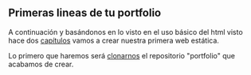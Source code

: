 ## Primeras lineas de tu portfolio

A continuación y basándonos en lo visto en el uso básico del html visto hace dos [capítulos](./basichtml.md)
vamos a crear nuestra primera web estática.

Lo primero que haremos será [clonarnos](./git.md#clonacion-en-tu-ordenador-para-futuras-sincronizaciones) el repositorio "portfolio" que acabamos de crear.
